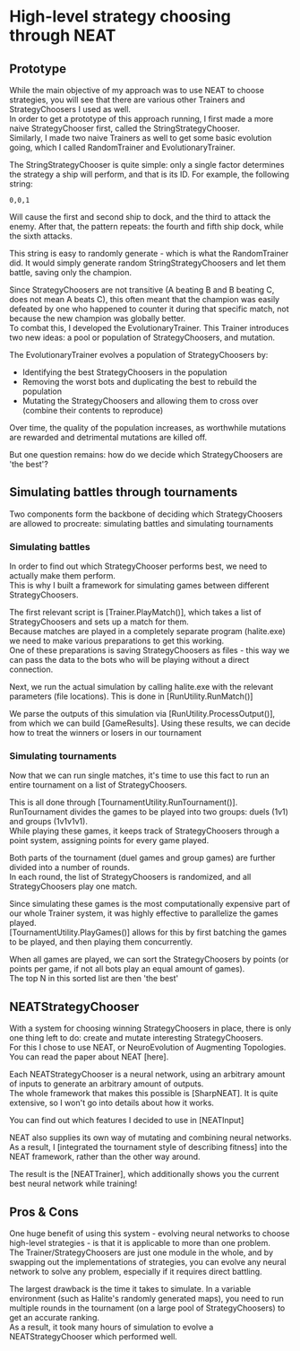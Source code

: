 # High-level strategy choosing through NEAT

## Prototype

While the main objective of my approach was to use NEAT to choose strategies, you will see that there are various other Trainers and StrategyChoosers I used as well.  
In order to get a prototype of this approach running, I first made a more naive StrategyChooser first, called the StringStrategyChooser.  
Similarly, I made two naive Trainers as well to get some basic evolution going, which I called RandomTrainer and EvolutionaryTrainer.

The StringStrategyChooser is quite simple: only a single factor determines the strategy a ship will perform, and that is its ID. For example, the following string:
```
0,0,1
```
Will cause the first and second ship to dock, and the third to attack the enemy. After that, the pattern repeats: the fourth and fifth ship dock, while the sixth attacks.

This string is easy to randomly generate - which is what the RandomTrainer did. It would simply generate random StringStrategyChoosers and let them battle, saving only the champion.

Since StrategyChoosers are not transitive (A beating B and B beating C, does not mean A beats C), this often meant that the champion was easily defeated by one who happened to counter it during that specific match, not because the new champion was globally better.  
To combat this, I developed the EvolutionaryTrainer. This Trainer introduces two new ideas: a pool or population of StrategyChoosers, and mutation.

The EvolutionaryTrainer evolves a population of StrategyChoosers by:
* Identifying the best StrategyChoosers in the population
* Removing the worst bots and duplicating the best to rebuild the population
* Mutating the StrategyChoosers and allowing them to cross over (combine their contents to reproduce)

Over time, the quality of the population increases, as worthwhile mutations are rewarded and detrimental mutations are killed off.

But one question remains: how do we decide which StrategyChoosers are 'the best'?

## Simulating battles through tournaments

Two components form the backbone of deciding which StrategyChoosers are allowed to procreate: simulating battles and simulating tournaments

### Simulating battles

In order to find out which StrategyChooser performs best, we need to actually make them perform.  
This is why I built a framework for simulating games between different StrategyChoosers.

The first relevant script is [Trainer.PlayMatch()], which takes a list of StrategyChoosers and sets up a match for them.  
Because matches are played in a completely separate program (halite.exe) we need to make various preparations to get this working.  
One of these preparations is saving StrategyChoosers as files - this way we can pass the data to the bots who will be playing without a direct connection.

Next, we run the actual simulation by calling halite.exe with the relevant parameters (file locations). This is done in [RunUtility.RunMatch()]

We parse the outputs of this simulation via [RunUtility.ProcessOutput()], from which we can build [GameResults]. Using these results, we can decide how to treat the winners or losers in our tournament

### Simulating tournaments

Now that we can run single matches, it's time to use this fact to run an entire tournament on a list of StrategyChoosers.

This is all done through [TournamentUtility.RunTournament()].  
RunTournament divides the games to be played into two groups: duels (1v1) and groups (1v1v1v1).  
While playing these games, it keeps track of StrategyChoosers through a point system, assigning points for every game played.

Both parts of the tournament (duel games and group games) are further divided into a number of rounds.  
In each round, the list of StrategyChoosers is randomized, and all StrategyChoosers play one match.

Since simulating these games is the most computationally expensive part of our whole Trainer system, it was highly effective to parallelize the games played.  
[TournamentUtility.PlayGames()] allows for this by first batching the games to be played, and then playing them concurrently.

When all games are played, we can sort the StrategyChoosers by points (or points per game, if not all bots play an equal amount of games).  
The top N in this sorted list are then 'the best'

## NEATStrategyChooser

With a system for choosing winning StrategyChoosers in place, there is only one thing left to do: create and mutate interesting StrategyChoosers.  
For this I chose to use NEAT, or NeuroEvolution of Augmenting Topologies. You can read the paper about NEAT [here].

Each NEATStrategyChooser is a neural network, using an arbitrary amount of inputs to generate an arbitrary amount of outputs.  
The whole framework that makes this possible is [SharpNEAT]. It is quite extensive, so I won't go into details about how it works.

You can find out which features I decided to use in [NEATInput]

NEAT also supplies its own way of mutating and combining neural networks.  
As a result, I [integrated the tournament style of describing fitness] into the NEAT framework, rather than the other way around.

The result is the [NEATTrainer], which additionally shows you the current best neural network while training!

## Pros & Cons

One huge benefit of using this system - evolving neural networks to choose high-level strategies - is that it is applicable to more than one problem.  
The Trainer/StrategyChoosers are just one module in the whole, and by swapping out the implementations of strategies, you can evolve any neural network to solve any problem, especially if it requires direct battling.

The largest drawback is the time it takes to simulate. In a variable environment (such as Halite's randomly generated maps), you need to run multiple rounds in the tournament (on a large pool of StrategyChoosers) to get an accurate ranking.  
As a result, it took many hours of simulation to evolve a NEATStrategyChooser which performed well.